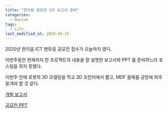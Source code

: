 ```yaml
---
title: "한이음 공모전 1차 보고서 준비"
categories:
  - Hanium 
tags:
  - Life
last_modified_at: 2020-09-15
---
```


2020년 한이음 ICT 멘토링 공모전 접수가 오늘까지 였다.

이번주동안 현재까지 한 프로젝트의 내용을 잘 설명한 보고서와 PPT 를 준비하느라 포스팅을 하지 못했다.

이번주 안에 로봇의 3D 모델링을 학교 3D 프린터에서 뽑고, MDF 몸체를 공방에 외주 맡겨야 할 것 같다.

[개발 보고서](/assets/files/200915/2020-09-15-TuringRobot.hwp)

[공모전 PPT](/assets/files/200915/2020-09-15-TuringRobot.pptx)
